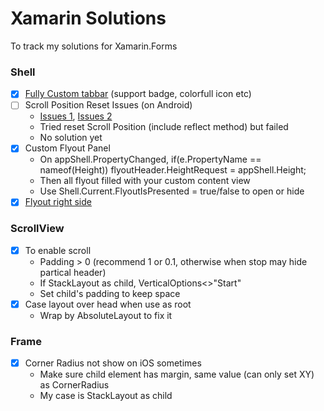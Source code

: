 # Xamarin Solutions
To track my solutions for Xamarin.Forms

### Shell
- [x] [Fully Custom tabbar](shell/shell-custom-tabbar.md) (support badge, colorfull icon etc)
- [ ] Scroll Position Reset Issues (on Android)
  - [Issues 1](https://github.com/xamarin/Xamarin.Forms/issues/8795), [Issues 2](https://github.com/xamarin/Xamarin.Forms/issues/10501)
  - Tried reset Scroll Position (include reflect method) but failed
  - No solution yet
- [x] Custom Flyout Panel
  - On appShell.PropertyChanged, if(e.PropertyName == nameof(Height)) flyoutHeader.HeightRequest = appShell.Height;
  - Then all flyout filled with your custom content view
  - Use Shell.Current.FlyoutIsPresented = true/false to open or hide
- [x] [Flyout right side](https://github.com/balbarak/xamarin-shell-rtl)

### ScrollView
- [x] To enable scroll
  - Padding > 0 (recommend 1 or 0.1, otherwise when stop may hide partical header)
  - If StackLayout as child, VerticalOptions<>"Start"
  - Set child's padding to keep space
- [x] Case layout over head when use as root
  - Wrap by AbsoluteLayout to fix it

### Frame
- [x] Corner Radius not show on iOS sometimes
  - Make sure child element has margin, same value (can only set XY) as CornerRadius
  - My case is StackLayout as child
